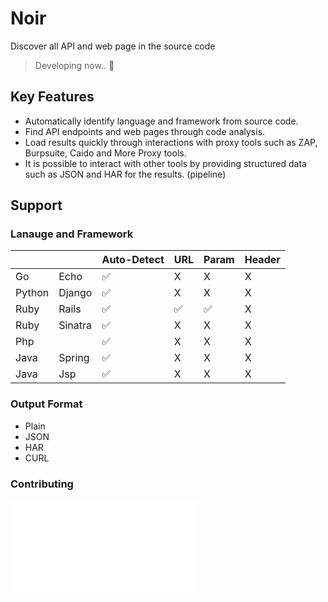 # Noir
Discover all API and web page in the source code

> Developing now.. 🚧

## Key Features
- Automatically identify language and framework from source code.
- Find API endpoints and web pages through code analysis.
- Load results quickly through interactions with proxy tools such as ZAP, Burpsuite, Caido and More Proxy tools.
- It is possible to interact with other tools by providing structured data such as JSON and HAR for the results. (pipeline)

## Support
### Lanauge and Framework
|        |         | Auto-Detect | URL | Param | Header |
|--------|---------|-------------|-----|-------|--------|
| Go     | Echo    |      ✅     |  X  | X     | X      |
| Python | Django  |      ✅     |  X  | X     | X      |
| Ruby   | Rails   |      ✅     |  ✅  | ✅     | X      |
| Ruby   | Sinatra |      ✅     |  X  | X     | X      |
| Php    |         |      ✅     |  X  | X     | X      |
| Java   | Spring  |      ✅     |  X  | X     | X      |
| Java   | Jsp     |      ✅     |  X  | X     | X      |

### Output Format
- Plain
- JSON
- HAR
- CURL

### Contributing
![CONTRIBUTING.md](./CONTRIBUTING.md)